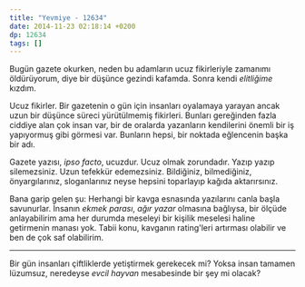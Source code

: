 ```yaml
---
title: "Yevmiye - 12634"
date: 2014-11-23 02:18:14 +0200
dp: 12634
tags: []
---
```


Bugün gazete okurken, neden bu adamların ucuz fikirleriyle zamanımı
öldürüyorum, diye bir düşünce gezindi kafamda. Sonra kendi *elitliğime*
kızdım.

Ucuz fikirler. Bir gazetenin o gün için insanları oyalamaya yarayan
ancak uzun bir düşünce süreci yürütülmemiş fikirleri. Bunları gereğinden
fazla ciddiye alan çok insan var, bir de oralarda yazanların kendilerini
önemli bir iş yapıyormuş gibi görmesi var. Bunların hepsi, bir noktada
eğlencenin başka bir adı.

Gazete yazısı, *ipso facto*, ucuzdur. Ucuz olmak zorundadır. Yazıp yazıp
silemezsiniz. Uzun tefekkür edemezsiniz. Bildiğiniz, bilmediğiniz,
önyargılarınız, sloganlarınız neyse hepsini toparlayıp kağıda
aktarırsınız.

Bana garip gelen şu: Herhangi bir kavga esnasında yazılarını canla başla
savunurlar. İnsanın *ekmek parası*, *ağır yazar* olmasına bağlıysa, bir
ölçüde anlayabilirim ama her durumda meseleyi bir kişilik meselesi
haline getirmenin manası yok. Tabii konu, kavganın rating'leri artırması
olabilir ve ben de çok saf olabilirim.

--------------

Bir gün insanları çiftliklerde yetiştirmek gerekecek mi? Yoksa insan
tamamen lüzumsuz, neredeyse *evcil hayvan* mesabesinde bir şey mi
olacak?

